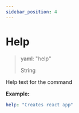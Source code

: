 ```yaml
---
sidebar_position: 4
---
```


# Help

> yaml: "help"
>
> String

Help text for the command

**Example:**

```yaml
help: "Creates react app"
```

